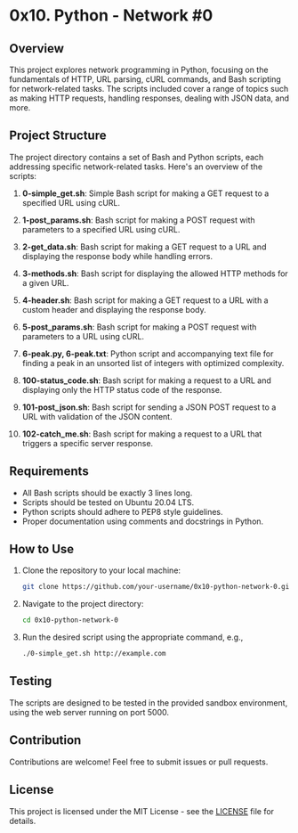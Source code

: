 # 0x10. Python - Network #0

## Overview

This project explores network programming in Python, focusing on the fundamentals of HTTP, URL parsing, cURL commands, and Bash scripting for network-related tasks. The scripts included cover a range of topics such as making HTTP requests, handling responses, dealing with JSON data, and more.

## Project Structure

The project directory contains a set of Bash and Python scripts, each addressing specific network-related tasks. Here's an overview of the scripts:

1. **0-simple_get.sh**: Simple Bash script for making a GET request to a specified URL using cURL.

2. **1-post_params.sh**: Bash script for making a POST request with parameters to a specified URL using cURL.

3. **2-get_data.sh**: Bash script for making a GET request to a URL and displaying the response body while handling errors.

4. **3-methods.sh**: Bash script for displaying the allowed HTTP methods for a given URL.

5. **4-header.sh**: Bash script for making a GET request to a URL with a custom header and displaying the response body.

6. **5-post_params.sh**: Bash script for making a POST request with parameters to a URL using cURL.

7. **6-peak.py, 6-peak.txt**: Python script and accompanying text file for finding a peak in an unsorted list of integers with optimized complexity.

8. **100-status_code.sh**: Bash script for making a request to a URL and displaying only the HTTP status code of the response.

9. **101-post_json.sh**: Bash script for sending a JSON POST request to a URL with validation of the JSON content.

10. **102-catch_me.sh**: Bash script for making a request to a URL that triggers a specific server response.

## Requirements

- All Bash scripts should be exactly 3 lines long.
- Scripts should be tested on Ubuntu 20.04 LTS.
- Python scripts should adhere to PEP8 style guidelines.
- Proper documentation using comments and docstrings in Python.

## How to Use

1. Clone the repository to your local machine:

    ```bash
    git clone https://github.com/your-username/0x10-python-network-0.git
    ```

2. Navigate to the project directory:

    ```bash
    cd 0x10-python-network-0
    ```

3. Run the desired script using the appropriate command, e.g.,

    ```bash
    ./0-simple_get.sh http://example.com
    ```

## Testing

The scripts are designed to be tested in the provided sandbox environment, using the web server running on port 5000.

## Contribution

Contributions are welcome! Feel free to submit issues or pull requests.

## License

This project is licensed under the MIT License - see the [LICENSE](LICENSE) file for details.
